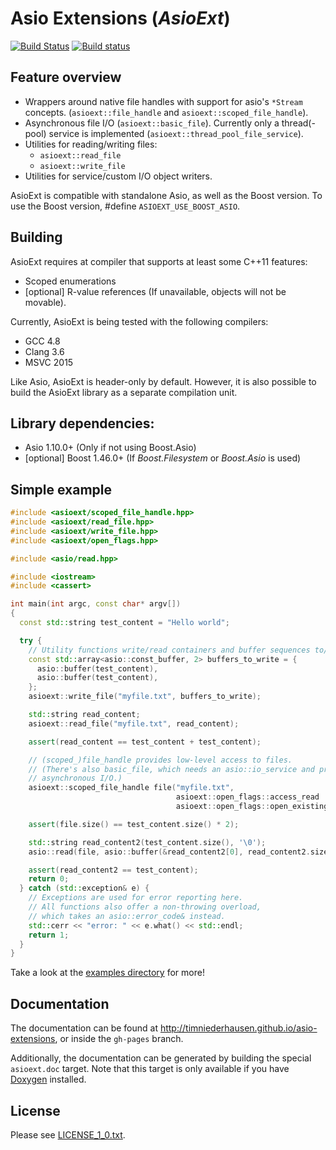 # Asio Extensions (_AsioExt_)

[![Build Status](https://travis-ci.org/timniederhausen/asio-extensions.svg?branch=master)](https://travis-ci.org/timniederhausen/asio-extensions)
[![Build status](https://ci.appveyor.com/api/projects/status/696yog08f0fbpck0/branch/master?svg=true)](https://ci.appveyor.com/project/timniederhausen/asio-extensions/branch/master)

## Feature overview

* Wrappers around native file handles with support for asio's `*Stream` concepts.
  (`asioext::file_handle` and `asioext::scoped_file_handle`).
* Asynchronous file I/O (`asioext::basic_file`).
  Currently only a thread(-pool) service is implemented
  (`asioext::thread_pool_file_service`).
* Utilities for reading/writing files:
  * `asioext::read_file`
  * `asioext::write_file`
* Utilities for service/custom I/O object writers.

AsioExt is compatible with standalone Asio, as well as the Boost version.
To use the Boost version, #define ``ASIOEXT_USE_BOOST_ASIO``.

## Building

AsioExt requires at compiler that supports at least some C++11 features:

* Scoped enumerations
* [optional] R-value references (If unavailable, objects will not be movable).

Currently, AsioExt is being tested with the following compilers:

* GCC 4.8
* Clang 3.6
* MSVC 2015

Like Asio, AsioExt is header-only by default.
However, it is also possible to build the AsioExt library as a separate compilation unit.

## Library dependencies:

* Asio 1.10.0+ (Only if not using Boost.Asio)
* [optional] Boost 1.46.0+ (If _Boost.Filesystem_ or _Boost.Asio_ is used)

## Simple example

```cpp
#include <asioext/scoped_file_handle.hpp>
#include <asioext/read_file.hpp>
#include <asioext/write_file.hpp>
#include <asioext/open_flags.hpp>

#include <asio/read.hpp>

#include <iostream>
#include <cassert>

int main(int argc, const char* argv[])
{
  const std::string test_content = "Hello world";

  try {
    // Utility functions write/read containers and buffer sequences to/from files.
    const std::array<asio::const_buffer, 2> buffers_to_write = {
      asio::buffer(test_content),
      asio::buffer(test_content),
    };
    asioext::write_file("myfile.txt", buffers_to_write);

    std::string read_content;
    asioext::read_file("myfile.txt", read_content);

    assert(read_content == test_content + test_content);

    // (scoped_)file_handle provides low-level access to files.
    // (There's also basic_file, which needs an asio::io_service and provides
    // asynchronous I/O.)
    asioext::scoped_file_handle file("myfile.txt",
                                     asioext::open_flags::access_read |
                                     asioext::open_flags::open_existing);

    assert(file.size() == test_content.size() * 2);

    std::string read_content2(test_content.size(), '\0');
    asio::read(file, asio::buffer(&read_content2[0], read_content2.size()));

    assert(read_content2 == test_content);
    return 0;
  } catch (std::exception& e) {
    // Exceptions are used for error reporting here.
    // All functions also offer a non-throwing overload,
    // which takes an asio::error_code& instead.
    std::cerr << "error: " << e.what() << std::endl;
    return 1;
  }
}
```

Take a look at the [examples directory](example) for more!

## Documentation

The documentation can be found at http://timniederhausen.github.io/asio-extensions,
or inside the `gh-pages` branch.

Additionally, the documentation can be generated by building the special
`asioext.doc` target. Note that this target is only available if you have
[Doxygen](http://www.stack.nl/~dimitri/doxygen/) installed.

## License

Please see [LICENSE_1_0.txt](LICENSE_1_0.txt).
